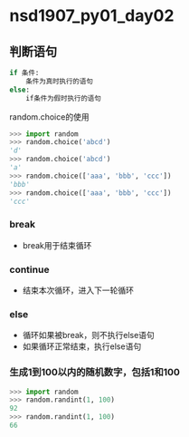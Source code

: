 # nsd1907_py01_day02

## 判断语句

```python
if 条件:
    条件为真时执行的语句
else:
    if条件为假时执行的语句
```

random.choice的使用

```python
>>> import random
>>> random.choice('abcd')
'd'
>>> random.choice('abcd')
'a'
>>> random.choice(['aaa', 'bbb', 'ccc'])
'bbb'
>>> random.choice(['aaa', 'bbb', 'ccc'])
'ccc'

```

### break

- break用于结束循环

### continue

- 结束本次循环，进入下一轮循环

### else

- 循环如果被break，则不执行else语句
- 如果循环正常结束，执行else语句

### 生成1到100以内的随机数字，包括1和100

```python
>>> import random
>>> random.randint(1, 100)
92
>>> random.randint(1, 100)
66

```

